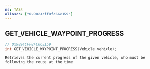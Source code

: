 ```yaml
---
ns: TASK
aliases: ["0x9824cff8fc66e159"]
---
```

## GET_VEHICLE_WAYPOINT_PROGRESS

```c
// 0x9824CFF8FC66E159
int GET_VEHICLE_WAYPOINT_PROGRESS(Vehicle vehicle);
```

```
Retrieves the current progress of the given vehicle, who must be following the route at the time
```
